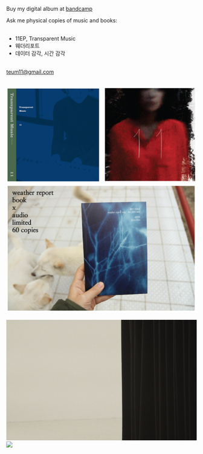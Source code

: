 Buy my digital album at [bandcamp](https://11ep.bandcamp.com)<br>

Ask me physical copies of music and books:<br><br>

- 11EP, Transparent Music<br> 
- 웨더리포트<br> 
- 데이터 감각, 시간 감각<br><br>

teum11@gmail.com<br><br> 

<img src="../img/11_album.png"><br>
<img src="../img/weatherreport_bookaudio.png"><br><br>
<img src="../img/tm_pd.png"><br>
<img src="../img/data_book.png"><br>



